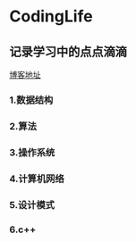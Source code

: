 # CodingLife
## 记录学习中的点点滴滴

[博客地址](https://blog.csdn.net/u013213317)


### 1.数据结构
### 2.算法
### 3.操作系统
### 4.计算机网络
### 5.设计模式
### 6.c++

